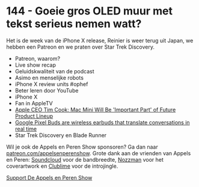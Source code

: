 # 144 - Goeie gros OLED muur met tekst serieus nemen watt?

<p>Het is de week van de iPhone X release, Reinier is weer terug uit Japan, we hebben een Patreon en we praten over Star Trek Discovery.</p>

<ul>
<li>Patreon, waarom?</li>
<li>Live show recap</li>
<li>Geluidskwaliteit van de podcast</li>
<li>Asimo en menselijke robots</li>
<li>iPhone X review units #ophef</li>
<li>Beter leren door YouTube</li>
<li>iPhone X</li>
<li>Fan in AppleTV</li>
<li><a href="https://www.macrumors.com/2017/10/19/tim-cook-mac-mini-important-product/" rel="nofollow">Apple CEO Tim Cook: Mac Mini Will Be 'Important Part' of Future Product Lineup</a></li>
<li><a href="https://arstechnica.com/gadgets/2017/10/google-pixel-buds-are-wireless-earbuds-that-translate-conversations-in-real-time/" rel="nofollow">Google Pixel Buds are wireless earbuds that translate conversations in real time</a></li>
<li>Star Trek Discovery en Blade Runner</li>
</ul>

<p>Wil je ook de Appels en Peren Show sponsoren? Ga dan naar <a href="http://patreon.com/appelsenperenshow" rel="nofollow">patreon.com/appelsenperenshow</a>. Grote dank aan de vrienden van Appels en Peren: <a href="http://soundcloud.com" rel="nofollow">Soundcloud</a> voor de bandbreedte, <a href="http://www.nozzman.com/" rel="nofollow">Nozzman</a> voor het coverartwork en <a href="http://twitter.com/#!/clublime" rel="nofollow">Clublime</a> voor de introjingle.</p><p><a href="https://www.patreon.com/appelsenperenshow" rel="payment">Support De Appels en Peren Show</a></p>